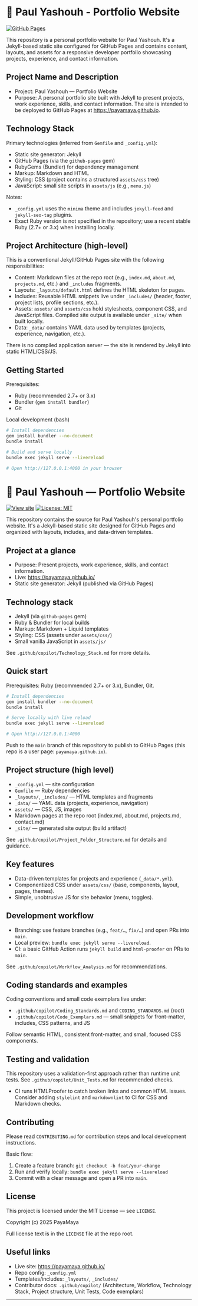 # 🌟 Paul Yashouh - Portfolio Website

[![GitHub Pages](https://img.shields.io/badge/View-Live%20Site-brightgreen)](https://payamaya.github.io/)

This repository is a personal portfolio website for Paul Yashouh. It's a Jekyll-based static site configured for GitHub Pages and contains content, layouts, and assets for a responsive developer portfolio showcasing projects, experience, and contact information.

## Project Name and Description

- Project: Paul Yashouh — Portfolio Website
- Purpose: A personal portfolio site built with Jekyll to present projects, work experience, skills, and contact information. The site is intended to be deployed to GitHub Pages at https://payamaya.github.io.

## Technology Stack

Primary technologies (inferred from `Gemfile` and `_config.yml`):

- Static site generator: Jekyll
- GitHub Pages (via the `github-pages` gem)
- RubyGems (Bundler) for dependency management
- Markup: Markdown and HTML
- Styling: CSS (project contains a structured `assets/css` tree)
- JavaScript: small site scripts in `assets/js` (e.g., `menu.js`)

Notes:

- `_config.yml` uses the `minima` theme and includes `jekyll-feed` and `jekyll-seo-tag` plugins.
- Exact Ruby version is not specified in the repository; use a recent stable Ruby (2.7+ or 3.x) when installing locally.

## Project Architecture (high-level)

This is a conventional Jekyll/GitHub Pages site with the following responsibilities:

- Content: Markdown files at the repo root (e.g., `index.md`, `about.md`, `projects.md`, etc.) and `_includes` fragments.
- Layouts: `_layouts/default.html` defines the HTML skeleton for pages.
- Includes: Reusable HTML snippets live under `_includes/` (header, footer, project lists, profile sections, etc.).
- Assets: `assets/` and `assets/css` hold stylesheets, component CSS, and JavaScript files. Compiled site output is available under `_site/` when built locally.
- Data: `_data/` contains YAML data used by templates (projects, experience, navigation, etc.).

There is no compiled application server — the site is rendered by Jekyll into static HTML/CSS/JS.

## Getting Started

Prerequisites:

- Ruby (recommended 2.7+ or 3.x)
- Bundler (`gem install bundler`)
- Git

Local development (bash)

```bash
# Install dependencies
gem install bundler --no-document
bundle install

# Build and serve locally
bundle exec jekyll serve --livereload

# Open http://127.0.0.1:4000 in your browser
```

# 🌟 Paul Yashouh — Portfolio Website

[![View site](https://img.shields.io/badge/View-Live%20Site-brightgreen)](https://payamaya.github.io/)
[![License: MIT](https://img.shields.io/badge/License-MIT-blue.svg)](./LICENSE)

This repository contains the source for Paul Yashouh's personal portfolio website. It's a Jekyll-based static site designed for GitHub Pages and organized with layouts, includes, and data-driven templates.

## Project at a glance

- Purpose: Present projects, work experience, skills, and contact information.
- Live: https://payamaya.github.io/
- Static site generator: Jekyll (published via GitHub Pages)

## Technology stack

- Jekyll (via `github-pages` gem)
- Ruby & Bundler for local builds
- Markup: Markdown + Liquid templates
- Styling: CSS (assets under `assets/css/`)
- Small vanilla JavaScript in `assets/js/`

See `.github/copilot/Technology_Stack.md` for more details.

## Quick start

Prerequisites: Ruby (recommended 2.7+ or 3.x), Bundler, Git.

```bash
# Install dependencies
gem install bundler --no-document
bundle install

# Serve locally with live reload
bundle exec jekyll serve --livereload

# Open http://127.0.0.1:4000
```

Push to the `main` branch of this repository to publish to GitHub Pages (this repo is a user page: `payamaya.github.io`).

## Project structure (high level)

- `_config.yml` — site configuration
- `Gemfile` — Ruby dependencies
- `_layouts/`, `_includes/` — HTML templates and fragments
- `_data/` — YAML data (projects, experience, navigation)
- `assets/` — CSS, JS, images
- Markdown pages at the repo root (index.md, about.md, projects.md, contact.md)
- `_site/` — generated site output (build artifact)

See `.github/copilot/Project_Folder_Structure.md` for details and guidance.

## Key features

- Data-driven templates for projects and experience (`_data/*.yml`).
- Componentized CSS under `assets/css/` (base, components, layout, pages, themes).
- Simple, unobtrusive JS for site behavior (menu, toggles).

## Development workflow

- Branching: use feature branches (e.g., `feat/…`, `fix/…`) and open PRs into `main`.
- Local preview: `bundle exec jekyll serve --livereload`.
- CI: a basic GitHub Action runs `jekyll build` and `html-proofer` on PRs to `main`.

See `.github/copilot/Workflow_Analysis.md` for recommendations.

## Coding standards and examples

Coding conventions and small code exemplars live under:

- `.github/copilot/Coding_Standards.md` and `CODING_STANDARDS.md` (root)
- `.github/copilot/Code_Exemplars.md` — small snippets for front-matter, includes, CSS patterns, and JS

Follow semantic HTML, consistent front-matter, and small, focused CSS components.

## Testing and validation

This repository uses a validation-first approach rather than runtime unit tests. See `.github/copilot/Unit_Tests.md` for recommended checks.

- CI runs HTMLProofer to catch broken links and common HTML issues. Consider adding `stylelint` and `markdownlint` to CI for CSS and Markdown checks.

## Contributing

Please read `CONTRIBUTING.md` for contribution steps and local development instructions.

Basic flow:

1. Create a feature branch: `git checkout -b feat/your-change`
2. Run and verify locally: `bundle exec jekyll serve --livereload`
3. Commit with a clear message and open a PR into `main`.

## License

This project is licensed under the MIT License — see `LICENSE`.

Copyright (c) 2025 PayaMaya

Full license text is in the `LICENSE` file at the repo root.

## Useful links

- Live site: https://payamaya.github.io/
- Repo config: `_config.yml`
- Templates/includes: `_layouts/`, `_includes/`
- Contributor docs: `.github/copilot/` (Architecture, Workflow, Technology Stack, Project structure, Unit Tests, Code exemplars)

---
